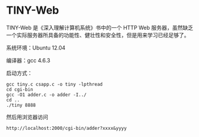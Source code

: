 # TINY-Web
TINY-Web 是《深入理解计算机系统》书中的一个 HTTP Web 服务器，虽然缺乏一个实际服务器所具备的功能性、健壮性和安全性，但是用来学习已经足够了。

系统环境：Ubuntu 12.04 

编译器：gcc 4.6.3

启动方式：
```
gcc tiny.c csapp.c -o tiny -lpthread
cd cgi-bin
gcc -O1 adder.c -o adder -I../
cd ..
./tiny 8888

```

然后用浏览器访问
```
http://localhost:2000/cgi-bin/adder?xxxx&yyyy
```